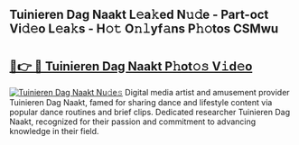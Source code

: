 ## Tuinieren Dag Naakt L𝚎a𝚔ed N𝚞𝚍e - Part-oct Vi𝚍𝚎o L𝚎a𝚔s - H𝚘𝚝 O𝚗𝚕yf𝚊ns P𝚑𝚘tos CSMwu

# <h2><a href="http://kf8t1f.oniu.top/?m=Tuinieren+Dag+Naakt">🔗👉 🔴 Tuinieren Dag Naakt P𝚑ot𝚘𝚜 V𝚒d𝚎o</a></h2>

[![Tuinieren Dag Naakt Nu𝚍e𝚜](https://i.imgur.com/0qMVB7G.gif)](http://kf8t1f.oniu.top/?m=Tuinieren+Dag+Naakt)
Digital media artist and amusement provider Tuinieren Dag Naakt, famed for sharing dance and lifestyle content via popular dance routines and brief clips. Dedicated researcher Tuinieren Dag Naakt, recognized for their passion and commitment to advancing knowledge in their field.  
